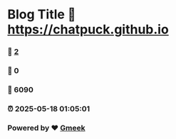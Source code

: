 # Blog Title :link: https://chatpuck.github.io 
### :page_facing_up: [2](https://chatpuck.github.io/tag.html) 
### :speech_balloon: 0 
### :hibiscus: 6090 
### :alarm_clock: 2025-05-18 01:05:01 
### Powered by :heart: [Gmeek](https://github.com/Meekdai/Gmeek)
